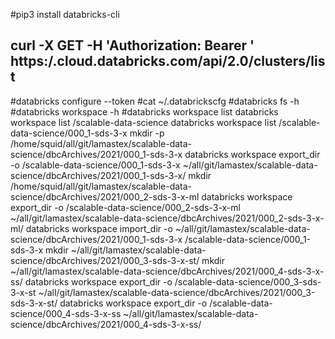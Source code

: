 #pip3 install databricks-cli
## curl -X GET -H 'Authorization: Bearer <token>' https:/<shardID>.cloud.databricks.com/api/2.0/clusters/list
#databricks configure --token
#cat ~/.databrickscfg 
#databricks fs -h
#databricks workspace -h
#databricks workspace list
databricks workspace list /scalable-data-science
databricks workspace list /scalable-data-science/000_1-sds-3-x
mkdir -p /home/squid/all/git/lamastex/scalable-data-science/dbcArchives/2021/000_1-sds-3-x
databricks workspace export_dir -o /scalable-data-science/000_1-sds-3-x ~/all/git/lamastex/scalable-data-science/dbcArchives/2021/000_1-sds-3-x/
mkdir /home/squid/all/git/lamastex/scalable-data-science/dbcArchives/2021/000_2-sds-3-x-ml
databricks workspace export_dir -o /scalable-data-science/000_2-sds-3-x-ml ~/all/git/lamastex/scalable-data-science/dbcArchives/2021/000_2-sds-3-x-ml/
databricks workspace import_dir -o ~/all/git/lamastex/scalable-data-science/dbcArchives/2021/000_1-sds-3-x /scalable-data-science/000_1-sds-3-x
mkdir ~/all/git/lamastex/scalable-data-science/dbcArchives/2021/000_3-sds-3-x-st/
mkdir ~/all/git/lamastex/scalable-data-science/dbcArchives/2021/000_4-sds-3-x-ss/
databricks workspace export_dir -o /scalable-data-science/000_3-sds-3-x-st ~/all/git/lamastex/scalable-data-science/dbcArchives/2021/000_3-sds-3-x-st/
databricks workspace export_dir -o /scalable-data-science/000_4-sds-3-x-ss ~/all/git/lamastex/scalable-data-science/dbcArchives/2021/000_4-sds-3-x-ss/

